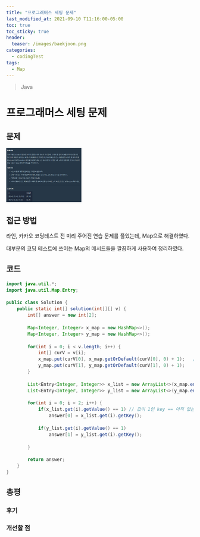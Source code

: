 ```yaml
---
title: "프로그래머스 세팅 문제"
last_modified_at: 2021-09-10 T11:16:00-05:00
toc: true
toc_sticky: true
header:
  teaser: /images/baekjoon.png
categories: 
  - codingTest
tags:
  - Map
---
```


> Java

# 프로그래머스 세팅 문제

## 문제

<img src="/images/codingTest/pg/test_problem.PNG" width="40%" height="40%">

## 접근 방법

라인, 카카오 코딩테스트 전 미리 주어진 연습 문제를 풀었는데, Map으로 해결하였다.  

대부분의 코딩 테스트에 쓰이는 Map의 메서드들을 깔끔하게 사용하여 정리하였다.


## 코드

```java
import java.util.*;
import java.util.Map.Entry;

public class Solution {
	public static int[] solution(int[][] v) {
        int[] answer = new int[2];
        
        Map<Integer, Integer> x_map = new HashMap<>();
        Map<Integer, Integer> y_map = new HashMap<>();
        
        for(int i = 0; i < v.length; i++) {
        	int[] curV = v[i];
        	x_map.put(curV[0], x_map.getOrDefault(curV[0], 0) + 1);   // 찾는 키가 존재한다면 찾는 키의 값을 반환하고, 없다면 0
        	y_map.put(curV[1], y_map.getOrDefault(curV[1], 0) + 1);
        }

        List<Entry<Integer, Integer>> x_list = new ArrayList<>(x_map.entrySet()); // Map을 List로 변환
        List<Entry<Integer, Integer>> y_list = new ArrayList<>(y_map.entrySet());
        
        for(int i = 0; i < 2; i++) {
        	if(x_list.get(i).getValue() == 1) // 값이 1인 key == 아직 없는 좌표
        		answer[0] = x_list.get(i).getKey();

        	if(y_list.get(i).getValue() == 1)
        		answer[1] = y_list.get(i).getKey();

        }
        
        return answer;
    }
}

```

## 총평

### 후기


### 개선할 점

<!-- ★
<img src="/images/codingTest/bj/문제번호.PNG" width="40%" height="40%">

-->
